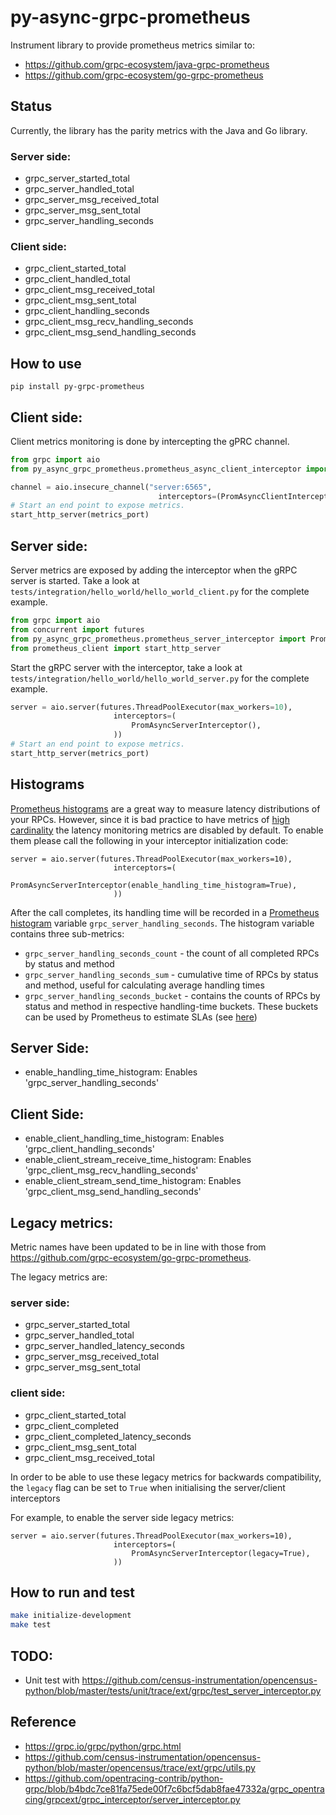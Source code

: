 # py-async-grpc-prometheus

Instrument library to provide prometheus metrics similar to:

- https://github.com/grpc-ecosystem/java-grpc-prometheus
- https://github.com/grpc-ecosystem/go-grpc-prometheus


## Status
Currently, the library has the parity metrics with the Java and Go library.

### Server side:
- grpc_server_started_total
- grpc_server_handled_total
- grpc_server_msg_received_total
- grpc_server_msg_sent_total
- grpc_server_handling_seconds

### Client side:
- grpc_client_started_total
- grpc_client_handled_total
- grpc_client_msg_received_total
- grpc_client_msg_sent_total
- grpc_client_handling_seconds
- grpc_client_msg_recv_handling_seconds
- grpc_client_msg_send_handling_seconds

## How to use

```
pip install py-grpc-prometheus
```

## Client side:
Client metrics monitoring is done by intercepting the gPRC channel.

```python
from grpc import aio
from py_async_grpc_prometheus.prometheus_async_client_interceptor import PromAsyncClientInterceptor

channel = aio.insecure_channel("server:6565",
                                 interceptors=(PromAsyncClientInterceptor(),))
# Start an end point to expose metrics.
start_http_server(metrics_port)
```

## Server side:
Server metrics are exposed by adding the interceptor when the gRPC server is started. Take a look at
`tests/integration/hello_world/hello_world_client.py` for the complete example.

```python
from grpc import aio
from concurrent import futures
from py_async_grpc_prometheus.prometheus_server_interceptor import PromAsyncServerInterceptor
from prometheus_client import start_http_server
```

Start the gRPC server with the interceptor, take a look at
`tests/integration/hello_world/hello_world_server.py` for the complete example.

```python
server = aio.server(futures.ThreadPoolExecutor(max_workers=10),
                       interceptors=(
                           PromAsyncServerInterceptor(),
                       ))
# Start an end point to expose metrics.
start_http_server(metrics_port)
```

## Histograms

[Prometheus histograms](https://prometheus.io/docs/concepts/metric_types/#histogram) are a great way
to measure latency distributions of your RPCs. However, since it is bad practice to have metrics
of [high cardinality](https://prometheus.io/docs/practices/instrumentation/#do-not-overuse-labels)
the latency monitoring metrics are disabled by default. To enable them please call the following
in your interceptor initialization code:

```jsoniq
server = aio.server(futures.ThreadPoolExecutor(max_workers=10),
                       interceptors=(
                           PromAsyncServerInterceptor(enable_handling_time_histogram=True),
                       ))
```

After the call completes, its handling time will be recorded in a [Prometheus histogram](https://prometheus.io/docs/concepts/metric_types/#histogram)
variable `grpc_server_handling_seconds`. The histogram variable contains three sub-metrics:

 * `grpc_server_handling_seconds_count` - the count of all completed RPCs by status and method
 * `grpc_server_handling_seconds_sum` - cumulative time of RPCs by status and method, useful for
   calculating average handling times
 * `grpc_server_handling_seconds_bucket` - contains the counts of RPCs by status and method in respective
   handling-time buckets. These buckets can be used by Prometheus to estimate SLAs (see [here](https://prometheus.io/docs/practices/histograms/))

## Server Side:
- enable_handling_time_histogram: Enables 'grpc_server_handling_seconds'

## Client Side:
- enable_client_handling_time_histogram: Enables 'grpc_client_handling_seconds'
- enable_client_stream_receive_time_histogram: Enables 'grpc_client_msg_recv_handling_seconds'
- enable_client_stream_send_time_histogram: Enables 'grpc_client_msg_send_handling_seconds'

## Legacy metrics:

Metric names have been updated to be in line with those from https://github.com/grpc-ecosystem/go-grpc-prometheus.

The legacy metrics are:

### server side:
- grpc_server_started_total
- grpc_server_handled_total
- grpc_server_handled_latency_seconds
- grpc_server_msg_received_total
- grpc_server_msg_sent_total

### client side:
- grpc_client_started_total
- grpc_client_completed
- grpc_client_completed_latency_seconds
- grpc_client_msg_sent_total
- grpc_client_msg_received_total

In order to be able to use these legacy metrics for backwards compatibility, the `legacy` flag can be set to `True` when initialising the server/client interceptors

For example, to enable the server side legacy metrics:
```jsoniq
server = aio.server(futures.ThreadPoolExecutor(max_workers=10),
                       interceptors=(
                           PromAsyncServerInterceptor(legacy=True),
                       ))
```

## How to run and test
```sh
make initialize-development
make test
```

## TODO:
- Unit test with https://github.com/census-instrumentation/opencensus-python/blob/master/tests/unit/trace/ext/grpc/test_server_interceptor.py

## Reference
- https://grpc.io/grpc/python/grpc.html
- https://github.com/census-instrumentation/opencensus-python/blob/master/opencensus/trace/ext/grpc/utils.py
- https://github.com/opentracing-contrib/python-grpc/blob/b4bdc7ce81fa75ede00f7c6bcf5dab8fae47332a/grpc_opentracing/grpcext/grpc_interceptor/server_interceptor.py

